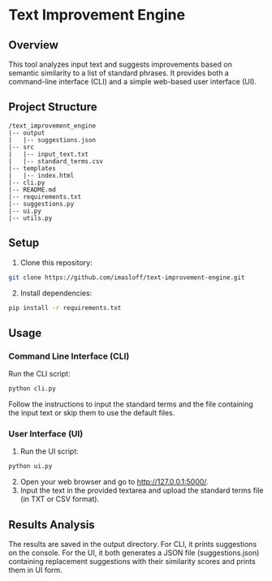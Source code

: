 # Text Improvement Engine

## Overview

This tool analyzes input text and suggests improvements based on semantic similarity to a list of standard phrases. It provides both a command-line interface (CLI) and a simple web-based user interface (UI).

## Project Structure

```plaintext
/text_improvement_engine
|-- output
|   |-- suggestions.json
|-- src
|   |-- input_text.txt
|   |-- standard_terms.csv
|-- templates
|   |-- index.html
|-- cli.py
|-- README.md
|-- requirements.txt
|-- suggestions.py
|-- ui.py
|-- utils.py
```

## Setup

1. Clone this repository:

```bash
git clone https://github.com/imasloff/text-improvement-engine.git
```

2. Install dependencies:

```bash
pip install -r requirements.txt
```

## Usage

### Command Line Interface (CLI)

Run the CLI script:

```bash
python cli.py
```

Follow the instructions to input the standard terms and the file containing the input text or skip them to use the default files.

### User Interface (UI)

1. Run the UI script:

```bash
python ui.py
```

2. Open your web browser and go to http://127.0.0.1:5000/.
3. Input the text in the provided textarea and upload the standard terms file (in TXT or CSV format).

## Results Analysis

The results are saved in the output directory. For CLI, it prints suggestions on the console. For the UI, it both generates a JSON file (suggestions.json) containing replacement suggestions with their similarity scores and prints them in UI form.
